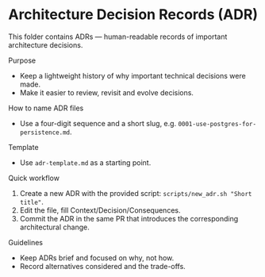 # Architecture Decision Records (ADR)

This folder contains ADRs — human-readable records of important architecture decisions.

Purpose
- Keep a lightweight history of why important technical decisions were made.
- Make it easier to review, revisit and evolve decisions.

How to name ADR files
- Use a four-digit sequence and a short slug, e.g. `0001-use-postgres-for-persistence.md`.

Template
- Use `adr-template.md` as a starting point.

Quick workflow
1. Create a new ADR with the provided script: `scripts/new_adr.sh "Short title"`.
2. Edit the file, fill Context/Decision/Consequences.
3. Commit the ADR in the same PR that introduces the corresponding architectural change.

Guidelines
- Keep ADRs brief and focused on why, not how.
- Record alternatives considered and the trade-offs.
